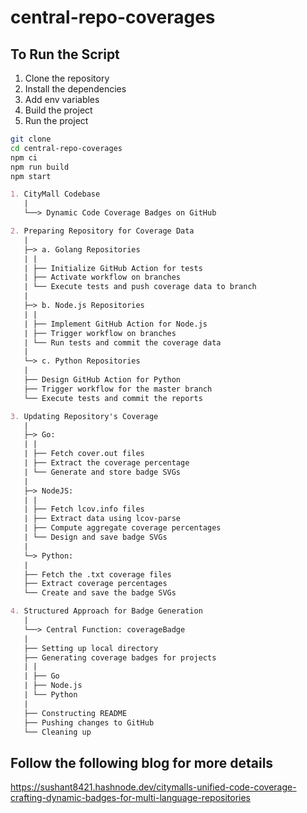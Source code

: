 # central-repo-coverages

## To Run the Script

1. Clone the repository
2. Install the dependencies
3. Add env variables
4. Build the project
5. Run the project

```bash
git clone
cd central-repo-coverages
npm ci
npm run build
npm start
```

```markdown
1. CityMall Codebase
   |
   └──> Dynamic Code Coverage Badges on GitHub

2. Preparing Repository for Coverage Data
   |
   ├─> a. Golang Repositories
   | |
   | ├── Initialize GitHub Action for tests
   | ├── Activate workflow on branches
   | └── Execute tests and push coverage data to branch
   |
   ├─> b. Node.js Repositories
   | |
   | ├── Implement GitHub Action for Node.js
   | ├── Trigger workflow on branches
   | └── Run tests and commit the coverage data
   |
   └─> c. Python Repositories
   |
   ├── Design GitHub Action for Python
   ├── Trigger workflow for the master branch
   └── Execute tests and commit the reports

3. Updating Repository's Coverage
   |
   ├─> Go:
   | |
   | ├── Fetch cover.out files
   | ├── Extract the coverage percentage
   | └── Generate and store badge SVGs
   |
   ├─> NodeJS:
   | |
   | ├── Fetch lcov.info files
   | ├── Extract data using lcov-parse
   | ├── Compute aggregate coverage percentages
   | └── Design and save badge SVGs
   |
   └─> Python:
   |
   ├── Fetch the .txt coverage files
   ├── Extract coverage percentages
   └── Create and save the badge SVGs

4. Structured Approach for Badge Generation
   |
   └──> Central Function: coverageBadge
   |
   ├── Setting up local directory
   ├── Generating coverage badges for projects
   | |
   | ├── Go
   | ├── Node.js
   | └── Python
   |
   ├── Constructing README
   ├── Pushing changes to GitHub
   └── Cleaning up
```

## Follow the following blog for more details

https://sushant8421.hashnode.dev/citymalls-unified-code-coverage-crafting-dynamic-badges-for-multi-language-repositories
